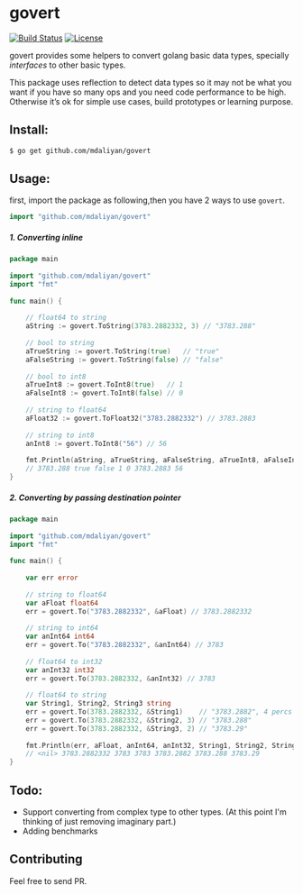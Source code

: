 # govert
    
[![Build Status](https://travis-ci.org/mdaliyan/govert.svg?branch=master)](https://travis-ci.org/mdaliyan/govert)
[![License](http://img.shields.io/badge/license-mit-blue.svg?style=flat-square)](https://raw.githubusercontent.com/labstack/echo/master/LICENSE)
    
govert provides some helpers to convert golang basic data types, specially *interfaces* to other basic types.
 
This package uses reflection to detect data types so it may not be what 
you want if you have so many ops and you need code performance to be high. 
Otherwise it’s ok for simple use cases, build prototypes or learning purpose.
   
    
## Install:
````bash
$ go get github.com/mdaliyan/govert
````
    
## Usage:
 
first, import the package as following,then you have 2 ways to use `govert`. 
 
````go
import "github.com/mdaliyan/govert"
````
    
##### 1. Converting inline
````go
package main
    
import "github.com/mdaliyan/govert"
import "fmt"
    
func main() {
    
    // float64 to string
    aString := govert.ToString(3783.2882332, 3) // "3783.288"
    
    // bool to string
    aTrueString := govert.ToString(true)   // "true"
    aFalseString := govert.ToString(false) // "false"
    
    // bool to int8
    aTrueInt8 := govert.ToInt8(true)   // 1
    aFalseInt8 := govert.ToInt8(false) // 0
    
    // string to float64
    aFloat32 := govert.ToFloat32("3783.2882332") // 3783.2883
    
    // string to int8
    anInt8 := govert.ToInt8("56") // 56
    
    fmt.Println(aString, aTrueString, aFalseString, aTrueInt8, aFalseInt8, aFloat32, anInt8)
    // 3783.288 true false 1 0 3783.2883 56
}
````

##### 2. Converting by passing destination pointer
    
````go
package main
    
import "github.com/mdaliyan/govert"
import "fmt"
    
func main() {
    
    var err error
    
    // string to float64
    var aFloat float64
    err = govert.To("3783.2882332", &aFloat) // 3783.2882332
    
    // string to int64
    var anInt64 int64
    err = govert.To("3783.2882332", &anInt64) // 3783
    
    // float64 to int32
    var anInt32 int32
    err = govert.To(3783.2882332, &anInt32) // 3783
    
    // float64 to string
    var String1, String2, String3 string
    err = govert.To(3783.2882332, &String1)    // "3783.2882", 4 percs by default
    err = govert.To(3783.2882332, &String2, 3) // "3783.288"
    err = govert.To(3783.2882332, &String3, 2) // "3783.29"
    
    fmt.Println(err, aFloat, anInt64, anInt32, String1, String2, String3)
    // <nil> 3783.2882332 3783 3783 3783.2882 3783.288 3783.29
}
```` 
    
## Todo:
    
 - Support converting from complex type to other types. (At this point I'm thinking of just removing imaginary part.)
 - Adding benchmarks
    
## Contributing
    
Feel free to send PR.
